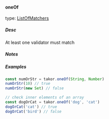 #### oneOf

type: [ListOfMatchers](#types)

##### Desc
At least one validator must match

##### Notes

##### Examples
```javascript
const numOrStr = takor.oneOf(String, Number)
numOrStr(10) // true
numOrStr(new Set) // false

// check inner elements of an array
const dogOrCat = takor.oneOf('dog', 'cat')
dogOrCat('cat') // true
dogOrCat('bird') // false
```
